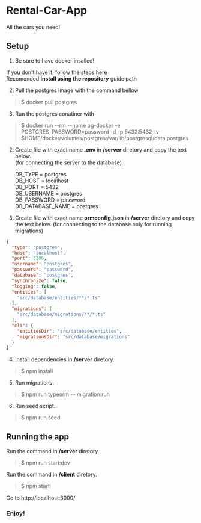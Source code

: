 # Rental-Car-App

All the cars you need!


## Setup

1. Be sure to have docker insalled! 

If you don't have it, follow the steps <a src="https://docs.docker.com/install/linux/docker-ce/ubuntu/">here</a>   
Recomended **Install using the repository** guide path

2. Pull the postgres image with the command bellow
  > $ docker pull postgres

3. Run the postgres conatiner with 
  > $ docker run --rm  --name pg-docker -e POSTGRES_PASSWORD=password -d -p 5432:5432 -v $HOME/docker/volumes/postgres:/var/lib/postgresql/data  postgres

2. Create file with exact name **.env** in **/server** diretory and copy the text below.  
  (for connecting the server to the database)

    DB_TYPE = postgres      
    DB_HOST = localhost        
    DB_PORT = 5432         
    DB_USERNAME = postgres        
    DB_PASSWORD = password        
    DB_DATABASE_NAME = postgres   

3. Create file with exact name **ormconfig.json** in **/server** diretory and copy the text below.
  (for connecting to the database only for running migrations)
```json
{
  "type": "postgres",
  "host": "localhost",
  "port": 3306,
  "username": "postgres",
  "password": "password",
  "database": "postgres",
  "synchronize": false,
  "logging": false,
  "entities": [
    "src/database/entities/**/*.ts"
  ],
  "migrations": [
    "src/database/migrations/**/*.ts"
  ],
  "cli": {
    "entitiesDir": "src/database/entities",
    "migrationsDir": "src/database/migrations"
  }
}
```

4. Install dependencies in **/server** diretory.

>  $ npm install

5. Run migrations.

>  $ npm run typeorm -- migration:run

6. Run seed script.

>  $ npm run seed

## Running the app

Run the command in **/server** diretory.

>  $ npm run start:dev

Run the command in **/client** diretory.

>  $ npm start

Go to http://localhost:3000/

### Enjoy!

  
